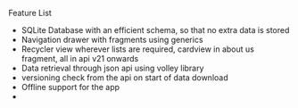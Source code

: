 Feature List
- SQLite Database with an efficient schema, so that no extra data is stored
- Navigation drawer with fragments using generics
- Recycler view wherever lists are required, cardview in about us fragment, all in api v21 onwards
- Data retrieval through json api using volley library
- versioning check from the api on start of data download
- Offline support for the app
- 


